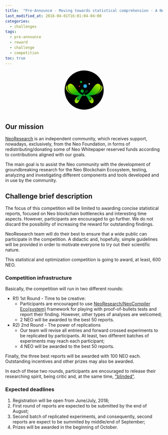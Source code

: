 ```yaml
---
title:  "Pre-Announce - Moving towards statistical comprehension - A NeoResearch promoted Competition/Challenge"
last_modified_at: 2018-04-01T16:01:04-04:00
categories:
  - challenges
tags:
  - pre-announce
  - reward
  - challenge
  - competition
toc: true
---
```

<p align="center">
<style>
    img {
      border-radius: 50%;
    }
</style>    
    <img
      src="https://raw.githubusercontent.com/NeoResearch/neoresearch.github.io/master/assets/images/logo/Gemcut-butterfly/butterfly-05-final.png"
      width="125px;" >

</p>

<h1 align="center"></h1>

## Our mission

[NeoResearch](http://neoresearch.io) is an independent community, which receives support, nowadays, exclusively, from the Neo Foundation,
in forms of redistributing/donating some of Neo Whitepaper reserved funds according to contributions aligned with our goals.

The main goal is to assist the Neo community with the development of groundbreaking research for the Neo Blockchain Ecosystem, testing, analyzing and investigating different components and tools developed and in use by the community.

## Challenge brief description

The focus of this competition will be limited to awarding concise statistical reports, focused on Neo blockchain bottlenecks and interesting time aspects.
However, participants are encouraged to go further. We do not discard the possibility of increasing the reward for outstanding findings.

NeoResearch team will do their best to ensure that a wide public can participate in the competition.
A didactic and, hopefully, simple guidelines will be provided in order to motivate everyone to try out their scientific nature.

This statistical and optimization competition is going to award, at least, 600 NEO.

### Competition infrastructure

Basically, the competition will run in two different rounds:

* R1) 1st Round - Time to be creative:
  - Participants are encouraged to use [NeoResearch/NeoCompiler Eco(system)](https://github.com/NeoResearch) framework for playing with proof-of-bullets tests and report their finding. However, other types of analyses are welcomed;
  - 2 NEO will be awarded to the best 50 reports.
* R2) 2nd Round - The power of replications
  - Our team will revise all entries and forward crossed experiments to be replicated by participants. At least, two different batches of experiments may reach each participant;
  - 4 NEO will be awarded to the best 50 reports.

Finally, the three best reports will be awarded with 100 NEO each.
Outstanding incentives and other prizes may also be awarded.

In each of these two rounds, participants are encouraged to release their researching spirit, being critic and, at the same time, ["blinded"](https://en.wikipedia.org/wiki/Blinded_experiment).

### Expected deadlines

1. Registration will be open from June/July, 2018;
1. First round of reports are expected to be submitted by the end of August;
1. Second batch of replicated experiments, and consequently, second reports are expect to be summited by middle/end of September;
1. Prizes will be awarded in the beginning of October.
